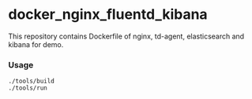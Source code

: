 docker_nginx_fluentd_kibana
===========================

This repository contains Dockerfile of nginx, td-agent, elasticsearch and kibana for demo.

### Usage
    ./tools/build
    ./tools/run
